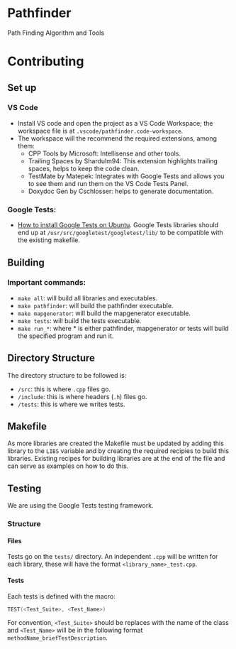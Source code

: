 # Pathfinder
Path Finding Algorithm and Tools

# Contributing
## Set up
### VS Code
- Install VS code and open the project as a VS Code Workspace; the workspace file is at `.vscode/pathfinder.code-workspace`.
- The workspace will the recommend the required extensions, among them:
  - CPP Tools by Microsoft: Intellisense and other tools.
  - Trailing Spaces by Shardulm94: This extension highlights trailing spaces, helps to keep the code clean.
  - TestMate by Matepek: Integrates with Google Tests and allows you to see them and run them on the VS Code Tests Panel.
  - Doxydoc Gen by Cschlosser: helps to generate documentation.

### Google Tests:
  - [How to install Google Tests on Ubuntu](https://www.eriksmistad.no/getting-started-with-google-test-on-ubuntu/). Google Tests libraries should end up at           `/usr/src/googletest/googletest/lib/` to be compatible with the existing makefile.

## Building
### Important commands:
- `make all`: will build all libraries and executables.
- `make pathfinder`: will build the pathfinder executable.
- `make mapgenerator`: will build the mapgenerator executable.
- `make tests`: will build the tests executable.
- `make run_*`: where * is either pathfinder, mapgenerator or tests will build the specified program and run it.

## Directory Structure
The directory structure to be followed is:
- `/src`: this is where `.cpp` files go.
- `/include`: this is where headers (`.h`) files go.
- `/tests`: this is where we writes tests.

## Makefile
As more libraries are created the Makefile must be updated by adding this library to the `LIBS` variable and by creating the required recipies to build this libraries. Existing recipes for building libraries are at the end of the file and can serve as examples on how to do this.

## Testing
We are using the Google Tests testing framework. 
### Structure
#### Files
Tests go on the `tests/` directory. An independent `.cpp` will be written for each library, these will have the format `<library_name>_test.cpp`.
#### Tests
Each tests is defined with the macro:
``` c++
TEST(<Test_Suite>, <Test_Name>)
```
For convention, `<Test_Suite>` should be replaces with the name of the class and `<Test_Name>` will be in the following format `methodName_briefTestDescription`.
